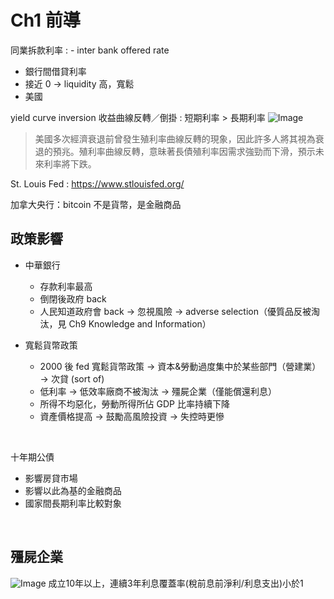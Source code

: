 # Ch1 前導
同業拆款利率
: - inter bank offered rate
  - 銀行間借貸利率
  - 接近 0 → liquidity 高，寬鬆
  - 美國

yield curve inversion 收益曲線反轉／倒掛 
: 短期利率 > 長期利率
  ![Image](https://i.imgur.com/oDX1zQy.png)
  > 美國多次經濟衰退前曾發生殖利率曲線反轉的現象，因此許多人將其視為衰退的預兆。殖利率曲線反轉，意昧著長債殖利率因需求強勁而下滑，預示未來利率將下跌。

St. Louis Fed
: https://www.stlouisfed.org/

加拿大央行：bitcoin 不是貨幣，是金融商品

## 政策影響
- 中華銀行
  - 存款利率最高
  - 倒閉後政府 back
  - 人民知道政府會 back → 忽視風險 → adverse selection（優質品反被淘汰，見 Ch9 Knowledge and Information）

- 寬鬆貨幣政策
  - 2000 後 fed 寬鬆貨幣政策 → 資本&勞動過度集中於某些部門（營建業） → 次貸 (sort of)
  - 低利率 → 低效率廠商不被淘汰 → 殭屍企業（僅能償還利息）
  - 所得不均惡化，勞動所得所佔 GDP 比率持續下降
  - 資產價格提高 → 鼓勵高風險投資 → 失控時更慘
<br>

十年期公債
- 影響房貸市場
- 影響以此為基的金融商品
- 國家間長期利率比較對象
<br>

## 殭屍企業
![Image](https://i.imgur.com/qDBStgB.png)
成立10年以上，連續3年利息覆蓋率(稅前息前淨利/利息支出)小於1